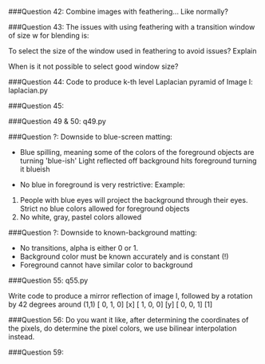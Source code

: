 ###Question 42:
Combine images with feathering... Like normally?


###Question 43:
The issues with using feathering with a transition window of size w for blending is:

To select the size of the window used in feathering to avoid issues? Explain

When is it not possible to select good window size? 

###Question 44:
Code to produce k-th level Laplacian pyramid of Image I:
laplacian.py

###Question 45:


###Question 49 & 50:
q49.py

###Question ?:
Downside to blue-screen matting:
- Blue spilling, meaning some of the colors of the foreground objects are turning 'blue-ish' 
	Light reflected off background hits foreground turning it blueish

- No blue in foreground is very restrictive:
Example:
1) People with blue eyes will project the background through their eyes. Strict no blue colors allowed for foreground objects
2) No white, gray, pastel colors allowed
 
###Question ?:
Downside to known-background matting:
- No transitions, alpha is either 0 or 1.
- Background color must be known accurately and is constant (!)
- Foreground cannot have similar color to background
 
###Question 55:
q55.py

Write code to produce a mirror reflection of image I, followed by a rotation by 42 degrees around (1,1)
[ 0,  1,  0] [x]
[ 1,  0,  0] [y]
[ 0,  0,  1] [1]

###Question 56:
Do you want it like, after determining the coordinates of the pixels, do determine the pixel colors, we use bilinear interpolation instead. 

###Question 59:

